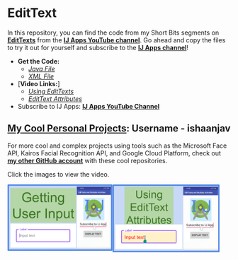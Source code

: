 # EditText
In this repository, you can find the code from my Short Bits segments on [**EditTexts**](https://www.youtube.com/watch?v=tP5Q4XSl3HA) from the [**IJ Apps YouTube channel**](https://www.youtube.com/channel/UCLQUpH7SdkAXAeK6jeeF8zg). Go ahead and copy the files to try it out for yourself and subscribe to the [**IJ Apps channel**](https://www.youtube.com/channel/UCLQUpH7SdkAXAeK6jeeF8zg)!

- **Get the Code:**
   - [*Java File*](https://github.com/IJ-Apps/EditText/blob/master/MainActivity.java)
   - [*XML File*](https://github.com/IJ-Apps/EditText/blob/master/activity_main.xml)
- [**Video Links:**]
   - [*Using EditTexts*](https://www.youtube.com/watch?v=tP5Q4XSl3HA)
   - [*EditText Attributes*](https://www.youtube.com/watch?v=MoIg0TRbYK8)
- Subscribe to IJ Apps: [**IJ Apps YouTube Channel**](https://www.youtube.com/channel/UCLQUpH7SdkAXAeK6jeeF8zg)
## [**My Cool Personal Projects**](https://github.com/ishaanjav): Username - ishaanjav

For more cool and complex projects using tools such as the Microsoft Face API, Kairos Facial Recognition API, and Google Cloud Platform, check out [**my other GitHub account**](https://github.com/ishaanjav) with these cool repositories.

Click the images to view the video.

[<img align = "left" src="https://github.com/IJ-Apps/EditText/blob/master/ShortBit14%20-%20EditTexts.PNG" width="47%">](https://www.youtube.com/watch?v=tP5Q4XSl3HA "How to use EditTexts")
[<img align = "left" src="https://github.com/IJ-Apps/EditText/blob/master/SB15.PNG" width="48%">](https://www.youtube.com/watch?v=MoIg0TRbYK8 "Useful EditText Attributes")

